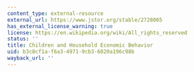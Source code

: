 ```yaml
---
content_type: external-resource
external_url: https://www.jstor.org/stable/2728065
has_external_license_warning: true
license: https://en.wikipedia.org/wiki/All_rights_reserved
status: ''
title: Children and Household Economic Behavior
uid: b3c8cf1a-f6a3-4971-9cb3-6020a196c98b
wayback_url: ''
---
```

